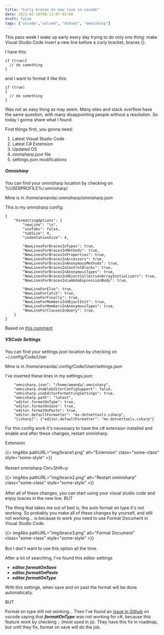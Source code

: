 ```yaml
---
title: "Curly braces on new line in vscode"
date: 2023-02-18T06:13:07-03:00
draft: false
tags: ["vscode","solved", "dotnet", "omnisharp"]
---
```


This pass week I wake up early every day trying to do only one thing: make Visual Studio Code insert a new line before a curly bracket, braces {}.

I have this:
```
if (true){
  // do something
}
```

and I want to format it like this:
```
if (true)
{
  // do something
}
```

Was not as easy thing as may seem.
Many sites and stack overflow have the same question, with many disappointing people without a resolution. So today I gonna share what I found.

First things first, you gonna need:
1. Latest Visual Studio Code
2. Latest C# Extension
3. Updated OS
4. omnisharp.json file 
5. settings.json modifications

##### Omnisharp

You can find your omnisharp location by checking on %USERPROFILE%/.omnisharp/

Mine is in /home/amanda/.omnisharp/omnisharp.json

This is my omnisharp config:

```
{
    "FormattingOptions": {
        "newLine": "\n",
        "useTabs": false,
        "tabSize": 4,
        "indentationSize": 4,

        "NewLinesForBracesInTypes": true,
        "NewLinesForBracesInMethods": true,
        "NewLinesForBracesInProperties": true,
        "NewLinesForBracesInAccessors": true,
        "NewLinesForBracesInAnonymousMethods": true,
        "NewLinesForBracesInControlBlocks": true,
        "NewLinesForBracesInAnonymousTypes": true,
        "NewLinesForBracesInObjectCollectionArrayInitializers": true,
        "NewLinesForBracesInLambdaExpressionBody": true,

        "NewLineForElse": true,
        "NewLineForCatch": true,
        "NewLineForFinally": true,
        "NewLineForMembersInObjectInit": true,
        "NewLineForMembersInAnonymousTypes": true,
        "NewLineForClausesInQuery": true,
    }
}
```
Based on [this comment](https://github.com/OmniSharp/omnisharp-vscode/issues/1506#issuecomment-303390666)

##### VSCode Settings	

You can find your settings.json location by checking on ~/.config/Code/User

Mine is in /home/amanda/.config/Code/User/settings.json

I've inserted these lines in my settings.json:

```
    "omnisharp.json": "/home/amanda/.omnisharp",
    "omnisharp.enableEditorConfigSupport": false,
    "omnisharp.useEditorFormattingSettings": true,
    "omnisharp.path": "latest",
    "editor.formatOnType": true,
    "editor.formatOnSave": true,
    "editor.formatOnPaste": true,
    "editor.defaultFormatter": "ms-dotnettools.csharp",
    "[csharp]": {"editor.defaultFormatter": "ms-dotnettools.csharp"}
```

For this config work it's necessary to have the c# extension installed and enable and after these changes, restart omnisharp.


Extension

{{< imgAbs 
pathURL="img/brace1.png" 
alt="Extension" 
class="some-class" 
style="some-style" >}}
</br></br>
Restart omnisharp
Ctrl+Shift+p

{{< imgAbs 
pathURL="img/brace2.png" 
alt="Restart ominisharp" 
class="some-class" 
style="some-style" >}}
</br></br>
After all of these changes, you can start using your visual studio code and enjoy braces in the new line. BUT

The thing that takes me out of bed is, the auto format on type it's not working. So probably you make all of these changes by yourself, and still not working... is because to work you need to use Format Document in Visual Studio Code.

{{< imgAbs 
pathURL="img/brace3.png" 
alt="Format Document" 
class="some-class" 
style="some-style" >}}
</br></br>
But I don't want to use this option all the time.

After a lot of searching, I've found this editor settings
- ***editor.formatOnSave***
- ***editor.formatOnPaste***
- ***editor.formatOnType***

With this settings, when save and on past the format will be done automatically.

BUT

Format on type still not working... Then I've found an [issue in Github](https://github.com/microsoft/vscode-cpptools/issues/1419) on vscode saying that ***formatOnType*** was not working for c#, because this feature work by checking `;` (most used in js). They have this fix in roadmap, but until they fix, format on save will do the job.
